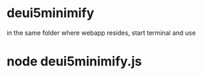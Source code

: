# deui5minimify
in the same folder where webapp resides, start terminal and use 
# node deui5minimify.js

